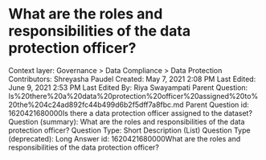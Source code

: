 # What are the roles and responsibilities of the data protection officer?

Context layer: Governance > Data Compliance > Data Protection
Contributors: Shreyasha Paudel
Created: May 7, 2021 2:08 PM
Last Edited: June 9, 2021 2:53 PM
Last Edited By: Riya Swayampati
Parent Question: Is%20there%20a%20data%20protection%20officer%20assigned%20to%20the%204c24ad892fc44b499d6b2f5dff7a8fbc.md
Parent Question id: 1620421680000Is there a data protection officer assigned to the dataset? 
Question (summary): What are the roles and responsibilities of the data protection officer?
Question Type: Short Description (List)
Question Type (deprecated): Long Answer
id: 1620421680000What are the roles and responsibilities of the data protection officer?